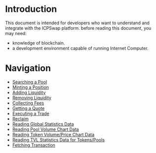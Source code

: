 # Introduction

This document is intended for developers who want to understand and integrate with the ICPSwap platform. before reading this document, you may need:
+ knowledge of blockchain.
+ a development environment capable of running Internet Computer.

# Navigation

+ [Searching a Pool](./01.SwapFactory/01.Searching_a_Pool.md)
+ [Minting a Position](./02.SwapPool/Liquidity/01.Minting_a_Position.md)
+ [Adding Liquidity](./02.SwapPool/Liquidity/02.Adding_Liquidity.md)
+ [Removing Liquidity](./02.SwapPool/Liquidity/03.Removing_Liquidity.md)
+ [Collecting Fees](./02.SwapPool/Liquidity/04.Collecting_Fees.md)
+ [Getting a Quote](./02.SwapPool/Swap/01.Getting_a_Quote.md)
+ [Executing a Trade](./02.SwapPool/Swap/02.Executing_a_Trade.md)
+ [Reclaim](./02.SwapPool/Token/01.Reclaim.md)
+ [Reading Global Statistics Data](./03.SwapInformation/01.Fetching_Global_Info.md/#reading-global-statistics-data)
+ [Reading Pool Volume Chart Data](./03.SwapInformation/02.Fetching_Pool_Info.md/#reading-pool-volume-chart-data)
+ [Reading Token Volume/Price Chart Data](./03.SwapInformation/03.Fetching_Token_Info.md)
+ [Reading TVL Statistics Data for Tokens/Pools](./03.SwapInformation/04.Fetching_TVL_Info.md)
+ [Fetching Transaction](./03.SwapInformation/05.Fetching_Transaction.md)
